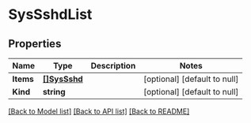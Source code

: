 # SysSshdList

## Properties
Name | Type | Description | Notes
------------ | ------------- | ------------- | -------------
**Items** | [**[]SysSshd**](sys_sshd.md) |  | [optional] [default to null]
**Kind** | **string** |  | [optional] [default to null]

[[Back to Model list]](../README.md#documentation-for-models) [[Back to API list]](../README.md#documentation-for-api-endpoints) [[Back to README]](../README.md)


